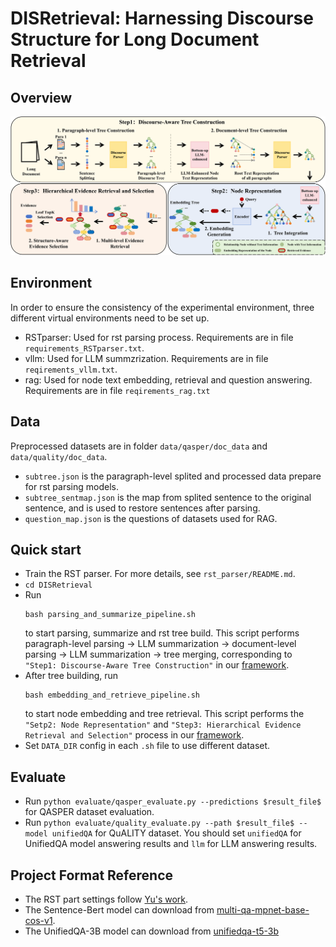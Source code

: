# DISRetrieval: Harnessing Discourse Structure for Long Document Retrieval

## Overview
![framework](framework.png)

## Environment
In order to ensure the consistency of the experimental environment, three different virtual environments need to be set up.
- RSTparser: Used for rst parsing process. Requirements are in file `requirements_RSTparser.txt`.
- vllm: Used for LLM summzrization. Requirements are in file `reqirements_vllm.txt`.
- rag: Used for node text embedding, retrieval and question answering. Requirements are in file `reqirements_rag.txt`

## Data
Preprocessed datasets are in folder `data/qasper/doc_data` and `data/quality/doc_data`. 
- `subtree.json` is the paragraph-level splited and processed data prepare for rst parsing models. 
- `subtree_sentmap.json` is the map from splited sentence to the original sentence, and is used to restore sentences after parsing.
- `question_map.json` is the questions of datasets used for RAG.

## Quick start
- Train the RST parser. For more details, see `rst_parser/README.md`.
- `cd DISRetrieval`
- Run 
    ```
    bash parsing_and_summarize_pipeline.sh
    ```
    to start parsing, summarize and rst tree build. This script performs paragraph-level parsing → LLM summarization → document-level parsing → LLM summarization → tree merging, corresponding to `"Step1: Discourse-Aware Tree Construction"` in our [framework](#framework).
- After tree building, run 
    ```
    bash embedding_and_retrieve_pipeline.sh
    ``` 
    to start node embedding and tree retrieval. This script performs the `"Setp2: Node Representation"` and `"Step3: Hierarchical Evidence Retrieval and Selection"` process in our [framework](#framework).
- Set `DATA_DIR` config in each `.sh` file to use different dataset.

## Evaluate
- Run `python evaluate/qasper_evaluate.py --predictions $result_file$` for QASPER dataset evaluation.
- Run `python evaluate/quality_evaluate.py --path $result_file$ --model unifiedQA` for QuALITY dataset. You should set `unifiedQA` for UnifiedQA model answering results and `llm` for LLM answering results.

## Project Format Reference
- The RST part settings follow [Yu's work](https://github.com/yunan4nlp/E-NNRSTParser). 
- The Sentence-Bert model can download from [multi-qa-mpnet-base-cos-v1](https://huggingface.co/sentence-transformers/multi-qa-mpnet-base-cos-v1). 
- The UnifiedQA-3B model can download from [unifiedqa-t5-3b](https://huggingface.co/allenai/unifiedqa-t5-3b)



